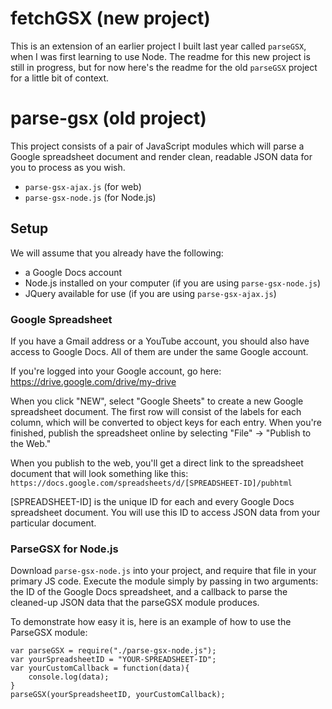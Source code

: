 # fetchGSX (new project)

This is an extension of an earlier project I built last year called `parseGSX`, when I was first learning to use Node.  The readme for this new project is still in progress, but for now here's the readme for the old `parseGSX` project for a little bit of context.


# parse-gsx (old project)
This project consists of a pair of JavaScript modules which will parse a Google spreadsheet document and render clean, readable JSON data for you to process as you wish.

- `parse-gsx-ajax.js` (for web)
- `parse-gsx-node.js` (for Node.js)

## Setup

We will assume that you already have the following:  
- a Google Docs account
- Node.js installed on your computer (if you are using `parse-gsx-node.js`)
- JQuery available for use (if you are using `parse-gsx-ajax.js`)

### Google Spreadsheet

If you have a Gmail address or a YouTube account, you should also have access to Google Docs.  All of them are under the same Google account.

If you're logged into your Google account, go here:  https://drive.google.com/drive/my-drive

When you click "NEW", select "Google Sheets" to create a new Google spreadsheet document.  The first row will consist of the labels for each column, which will be converted to object keys for each entry.  When you're finished, publish the spreadsheet online by selecting "File" -> "Publish to the Web."

When you publish to the web, you'll get a direct link to the spreadsheet document that will look something like this:
`https://docs.google.com/spreadsheets/d/[SPREADSHEET-ID]/pubhtml`

[SPREADSHEET-ID] is the unique ID for each and every Google Docs spreadsheet document.  You will use this ID to access JSON data from your particular document.

### ParseGSX for Node.js

Download `parse-gsx-node.js` into your project, and require that file in your primary JS code.  Execute the module simply by passing in two arguments:  the ID of the Google Docs spreadsheet, and a callback to parse the cleaned-up JSON data that the parseGSX module produces.

To demonstrate how easy it is, here is an example of how to use the ParseGSX module:

```
var parseGSX = require("./parse-gsx-node.js");
var yourSpreadsheetID = "YOUR-SPREADSHEET-ID";
var yourCustomCallback = function(data){
	console.log(data);
}
parseGSX(yourSpreadsheetID, yourCustomCallback);
```
